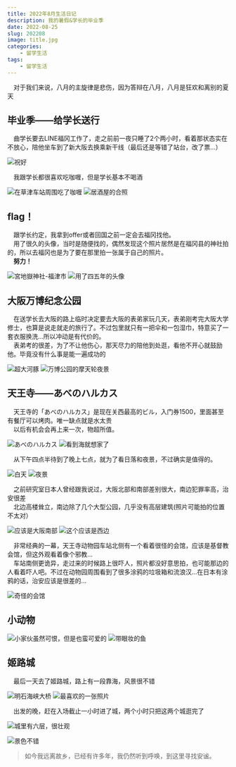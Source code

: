 ```yaml
---
title: 2022年8月生活日记
description: 我的暑假&学长的毕业季
date: 2022-08-25
slug: 202208
image: title.jpg
categories:
    - 留学生活
tags:
    - 留学生活
---
```

&emsp;对于我们来说，八月的主旋律是悲伤，因为答辩在八月，八月是狂欢和离别的夏天
## 毕业季——给学长送行
&emsp;曲学长要去LINE福冈工作了，走之前前一夜只睡了2个两小时，看着那状态实在不放心，陪他坐车到了新大阪去换乘新干线（最后还是等错了站台，改了票…）  

![祝好](2.jpg) 

&emsp;我跟学长都很喜欢吃咖喱，但是学长基本不喝酒 

![在草津车站周围吃了咖喱](15.jpg)  ![居酒屋的合照](1.jpg) 

## flag！
&emsp;跟学长约定，我拿到offer或者回国之前一定会去福冈找他。  
&emsp;用了很久的头像，当时是随便找的，偶然发现这个照片居然是在福冈县的神社拍的，所以去福冈也是为了要在那里拍一张属于自己的照片。  
&emsp;**努力！** 

![宮地嶽神社-福津市](dream.jpg)  ![用了四五年的头像](QQ.jpg) 

## 大阪万博纪念公园
&emsp;在送学长去大阪的路上临时决定要去大阪的表弟家玩几天，表弟刚考完大阪大学修士，也算是说走就走的旅行了。不过包里就只有一把伞和一包湿巾，特意买了一套衣服换洗…所以冲动是有代价的。  
&emsp;表弟考的很差，为了不让他伤心，那天尽力的陪他到处逛，看他不开心就鼓励他。毕竟没有什么事是能一遍成功的 

![超大河豚](3.jpg)  ![万博公园的摩天轮夜景](4.jpg) 

## 天王寺——あべのハルカス
&emsp;天王寺的「あべのハルカス」是现在关西最高的ビル，入门券1500，里面甚至有餐厅可以烤肉。唯一缺点就是水太贵  
&emsp;以后有机会会再上来一次，物超所值。 

![あべのハルカス](14.jpg)  ![看到海就想家了](9.jpg)  

&emsp;从下午四点半待到了晚上七点，就为了看日落和夜景，不过确实是值得的。 

![白天](7.jpg)  ![夜景](8.jpg) 

&emsp;之前研究室日本人曾经跟我说过，大阪北部和南部差别很大，南边犯罪率高，治安很差  
&emsp;北边高楼耸立，南边除了几个大型公园，几乎没有高层建筑(照片可能拍的位置不太对） 

![应该是大阪南部](10.jpg)  ![这个应该是西边](11.jpg) 

&emsp;非常经典的一幕，天王寺动物园车站北侧有一个看着很怪的会馆，应该是基督教会馆，但这外观看着像个邪教…  
&emsp;车站南侧更诡异，走过来的时候路上很吓人，照片都没好意思拍，也可能那边的人看着吓人吧。不过在动物园周围看到了很多涂鸦的垃圾箱和流浪汉…在日本有涂鸦的话，治安应该是很差的… 

![奇怪的会馆](5.jpg) 

## 小动物 

![小家伙虽然可恨，但是也蛮可爱的](6.jpg)  ![带眼妆的鱼](18.jpg)

## 姬路城
&emsp;最后一天去了姬路城，路上有一段靠海，风景很不错 

![明石海峡大桥](13.jpg)  ![最喜欢的一张照片](17.jpg) 

&emsp;出发的晚，赶在入场截止一小时进了城，两个小时只把这两个城逛完了 

![城里有六层，很壮观](12.jpg)  

![景色不错](16.jpg)

> 如今我远离故乡，已经有许多年，我仍然听到呼唤，到这里寻找安谧。